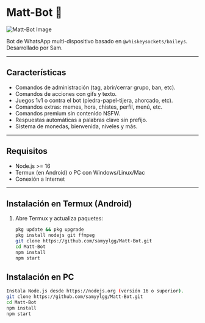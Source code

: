 # Matt-Bot 🚬

![Matt-Bot Image](https://images.app.goo.gl/Nx6CHnCxMvu4rh629)

Bot de WhatsApp multi-dispositivo basado en `@whiskeysockets/baileys`.  
Desarrollado por Sam.

---

## Características

- Comandos de administración (tag, abrir/cerrar grupo, ban, etc).  
- Comandos de acciones con gifs y texto.  
- Juegos 1v1 o contra el bot (piedra-papel-tijera, ahorcado, etc).  
- Comandos extras: memes, hora, chistes, perfil, menú, etc.  
- Comandos premium sin contenido NSFW.  
- Respuestas automáticas a palabras clave sin prefijo.  
- Sistema de monedas, bienvenida, niveles y más.

---

## Requisitos

- Node.js >= 16  
- Termux (en Android) o PC con Windows/Linux/Mac  
- Conexión a Internet

---

## Instalación en Termux (Android)

1. Abre Termux y actualiza paquetes:

   ```bash
   pkg update && pkg upgrade
   pkg install nodejs git ffmpeg
   git clone https://github.com/samyylgg/Matt-Bot.git
   cd Matt-Bot
   npm install
   npm start
  ## Instalación en PC
  ```bash
Instala Node.js desde https://nodejs.org (versión 16 o superior).
  git clone https://github.com/samyylgg/Matt-Bot.git
cd Matt-Bot
npm install
npm start
